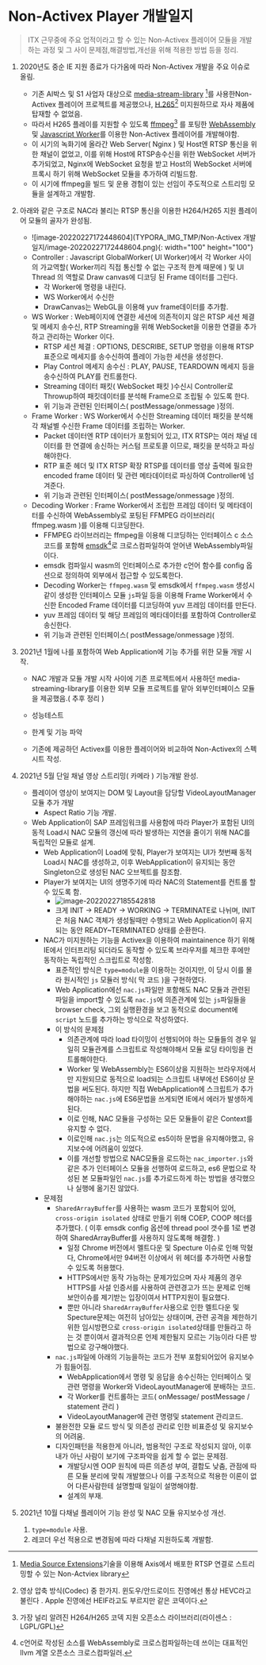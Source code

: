 # Non-Activex Player 개발일지

> ITX 근무중에 주요 업적이라고 할 수 있는 Non-Activex 플레이어 모듈을 개발하는 과정 및 그 사이 문제점,해결방법,개선을 위해 적용한 방법 등을 정리.

1. 2020년도 중순 IE 지원 종료가 다가옴에 따라 Non-Activex 개발을 주요 이슈로 올림.
   * 기존 AI박스 및 S1 사업자 대상으로 [media-stream-library](https://github.com/AxisCommunications/media-stream-library-js) [^1]를 사용한Non-Activex 플레이어 프로젝트를 제공했으나, [H.265](https://www.koreascience.or.kr/article/JAKO201435051109807.pdf)[^3] 미지원하므로 자사 제품에 탑재할 수 없었음.
   * 따라서 H265 플레이를 지원할 수 있도록 [ffmpeg](https://www.ffmpeg.org/)[^4] 를 포팅한 [WebAssembly](./Web/Frontend/WebAssembly.md) 및 [Javascript Worker](./Web/Frontend/Javascript_Worker.md)를 이용한 Non-Activex 플레이어를 개발해야함. 
   * 이 시기의 녹화기에 올라간 Web Server( Nginx ) 및 Host엔 RTSP 통신을 위한 채널이 없었고, 이를 위해 Host에  RTSP송수신을 위한 WebSocket 서버가 추가되었고, Nginx에 WebSocket 요청을 받고 Host의 WebSocket 서버에 프록시 하기 위해 WebSocket 모듈을 추가하여 리빌드함.
   * 이 시기에 ffmpeg을 빌드 및 운용 경험이 있는 선임이 주도적으로 스트리밍 모듈을 설계하고 개발함.
2. 아래와 같은 구조로 NAC라 불리는 RTSP 통신을 이용한 H264/H265 지원 플레이어 모듈의 골자가 완성됨. 

   * ![image-20220227172448604](TYPORA_IMG_TMP/Non-Activex 개발일지/image-20220227172448604.png){: width="100" height="100"}
   * Controller : Javascript GlobalWorker( UI Worker)에서 각 Worker 사이의 가교역할( Worker끼리 직접 통신할 수 없는 구조적 한계 때문에 ) 및  UI Thread 의 역할로 Draw canvas에 디코딩 된 Frame 데이터를 그린다. 
     * 각 Worker에 명령을 내린다.
     * WS Worker에서 수신한 
     * DrawCanvas는 WebGL을 이용해 yuv frame데이터를 추가함.
   * WS Worker :  Web페이지에 연결한 세션에 의존적이지 않은 RTSP 세션 체결 및 메세지 송수신, RTP Streaming을 위해 WebSocket을 이용한 연결을 추가하고 관리하는 Worker 이다.
     * RTSP 세션 체결 : OPTIONS, DESCRIBE, SETUP 명령을 이용해 RTSP 표준으로 메세지를 송수신하여 플레이 가능한 세션을 생성한다.
     * Play Control 메세지 송수신 : PLAY, PAUSE, TEARDOWN 메세지 등을 송수신하여 PLAY를 컨트롤한다. 
     * Streaming 데이터 패킷( WebSocket 패킷 )수신시 Controller로 Throwup하여 패킷데이터를 분석해 Frame으로 조립될 수 있도록 한다. 
     * 위 기능과 관련된 인터페이스( postMessage/onmessage )정의.
   * Frame Worker : WS Worker에서 수신한 Streaming 데이터 패킷을 분석해 각 채널별 수신한 Frame 데이터를 조립하는 Worker. 
     * Packet 데이터엔 RTP 데이터가 포함되어 있고, ITX RTSP는 여러 채널 데이터를 한 연결에 송신하는 커스텀 프로토콜 이므로, 패킷을 분석하고 파싱해야한다.
     * RTP 표준 헤더 및 ITX RTSP 확장 RTSP를 데이터를 영상 출력에 필요한 encoded frame 데이터 및 관련 메타데이터로 파싱하여 Controller에 넘겨준다.
     * 위 기능과 관련된 인터페이스( postMessage/onmessage )정의.
   * Decoding Worker : Frame Worker에서 조립한 프레임 데이터 및 메타데이터를 수신하여 WebAssembly로 포팅된 FFMPEG 라이브러리( ffmpeg.wasm )를 이용해 디코딩한다.
     * FFMPEG 라이브러리는 ffmpeg을 이용해 디코딩하는 인터페이스 c 소스코드를 포함해 [emsdk](https://emscripten.org/docs/getting_started/downloads.html)[^5]로 크로스컴파일하여 얻어낸 WebAssembly파일이다.
     * emsdk 컴파일시 wasm의 인터페이스로 추가한 c언어 함수를 config 옵션으로 정의하여 외부에서 접근할 수 있도록한다.
     * Decoding Worker는 `ffmpeg.wasm` 및 emsdk에서 `ffmpeg.wasm` 생성시 같이 생성한 인터페이스 모듈 `js`파일 등을 이용해 Frame Worker에서 수신한 Encoded Frame 데이터를 디코딩하여 yuv 프레임 데이터를 만든다.
     * yuv 프레임 데이터 및 해당 프레임의 메타데이터를 포함하여 Controller로 송신한다.
     * 위 기능과 관련된 인터페이스( postMessage/onmessage )정의.  
3. 2021년 1월에 나를 포함하여 Web Application에 기능 추가를 위한 모듈 개발 시작.

   * NAC 개발과 모듈 개발 시작 사이에 기존 프로젝트에서 사용하던 media-streaming-library를 이용한 외부 모듈 프로젝트를 맡아 외부인터페이스 모듈을 제공했음.( 추후 정리 )

   * 성능테스트
   * 한계 및 기능 파악
   * 기존에 제공하던 Activex를 이용한 플레이어와 비교하여 Non-Activex의 스펙시트 작성.
4. 2021년 5월 단일 채널 영상 스트리밍( 카메라 ) 기능개발 완성.

   * 플레이어 영상이 보여지는 DOM 및 Layout을 담당할 VideoLayoutManager 모듈 추가 개발
     * Aspect Ratio 기능 개발.
   * Web Application이 SAP 프레임워크를 사용함에 따라 Player가 포함된 UI의 동적 Load시 NAC 모듈의 갱신에 따라 발생하는 지연을 줄이기 위해 NAC를 독립적인 모듈로 설계. 
     * Web Application이 Load에 맞춰, Player가 보여지는 UI가 첫번째 동적 Load시 NAC를 생성하고, 이후 WebApplication이 유지되는 동안 Singleton으로 생성된 NAC 오브젝트를 참조함. 
     * Player가 보여지는 UI의 생명주기에 따라 NAC의 Statement를 컨트롤 할 수 있도록 함. 
       * ![image-20220227185542818](TYPORA_IMG_TMP/Non-Activex_개발일지/image-20220227185542818.png)
       * 크게 INIT -> READY -> WORKING -> TERMINATE로 나뉘며, INIT은 처음 NAC 객체가 생성될때만 수행되고 Web Application이 유지되는 동안 READY~TERMINATED 상태를 순환한다.
     * NAC가 미지원하는 기능을 Activex을 이용하여  maintainence 하기 위해 IE에서 인터프리팅 되더라도 동작할 수 있도록  브라우저를 체크한 후에만 동작하는 독립적인 스크립트로 작성함.
       * 표준적인 방식은 `type=module`을 이용하는 것이지만, 이 당시 이를 몰라 원시적인 `js` 모듈러 방식( 막 코드 )을 구현하였다.
       * Web Application에선 `nac.js`파일만 포함해도 NAC 모듈과 관련된 파일을 import할 수 있도록 `nac.js`에 의존관계에 있는 `js`파일들을  browser check, 그외 실행환경을 보고 동적으로 document에 `script` 노드를 추가하는 방식으로 작성하였다.
       * 이 방식의 문제점
         * 의존관계에 따라 load 타이밍이 선행되어야 하는 모듈들의 경우 일일히 모듈관계를 스크립트로 작성해야해서 모듈 로딩 타이밍을 컨트롤해야한다.
         * Worker 및 WebAssembly는 ES6이상을 지원하는 브라우저에서만 지원되므로 동적으로 load되는 스크립트 내부에선 ES6이상 문법을 써도된다. 하지만 직접 WebApplication에 스크립트가 추가해야하는 `nac.js`에 ES6문법을 쓰게되면 IE에서 에러가 발생하게 된다.
         * 이로 인해, NAC 모듈을 구성하는 모든 모듈들이 같은 Context를 유지할 수 없다.
         * 이로인해 `nac.js`는 의도적으로 es5이하 문법을 유지해야했고, 유지보수에 어려움이 있었다.
         * 이를 개선할 방법으로 NAC모듈을 로드하는 `nac_importer.js`와 같은 추가 인터페이스 모듈을 선행하여 로드하고, es6 문법으로 작성된 본 모듈파일인 `nac.js`를 추가로드하게 하는 방법을 생각했으나 실행에 옮기진 않았다.
     * 문제점 
       * `SharedArrayBuffer`를 사용하는 wasm 코드가 포함되어 있어, `cross-origin isolated` 상태로 만들기 위해 COEP, COOP 헤더를 추가했다. ( 이후 emsdk config 옵션에 thread pool 갯수를 1로 변경하여 SharedArrayBuffer를 사용하지 않도록해 해결함. )
         * 일정 Chrome 버전에서 멜트다운 및 Specture 이슈로 인해 막혔다, Chrome에서만 94버전 이상에서 위 헤더를 추가하면 사용할 수 있도록 허용했다. 
         * HTTPS에서만 동작 가능하는 문제가있으며 자사 제품의 경우 HTTPS를 사설 인증서를 사용하여 관련경고가 뜨는 문제로 인해 보안이슈를 제기받는 입장이여서 HTTP지원이 필요했다.
         * 뿐만 아니라 `SharedArrayBuffer`사용으로 인한 멜트다운 및 Specture문제는 여전히 남아있는 상태이며, 관련 공격을 제한하기 위한 임시방편으로 `cross-origin isolated`상태를 만들라고 하는 것 뿐이여서 결과적으론 언제 제한될지 모르는 기능이라 다른 방법으로 강구해야했다.  
       * `nac.js`파일에 아래의 기능을하는 코드가 전부 포함되어있어 유지보수가 힘들어짐.
         * WebApplication에서 명령 및 응답을 송수신하는 인터페이스 및 관련 명령을 Worker와 VideoLayoutManager에 분배하는 코드. 
         * 각 Worker를 컨트롤하는 코드( onMessage/ postMessage / statement 관리 )
         * VideoLayoutManager에 관련 명령및 statement 관리코드.
       * 불완전한 모듈 로드 방식 및 의존성 관리로 인한 비표준성 및 유지보수의 어려움.
       * 디자인패턴을 적용한게 아니라, 범용적인 구조로 작성되지 않아, 이후 내가 아닌 사람이 보기에 구조파악을 쉽게 할 수 없는 문제점.
         * 개발당시엔 OOP 원칙에 따른 의존성 부여, 결합도 낮춤, 관점에 따른 모듈 분리에 맞춰 개발했으나 이를 구조적으로 적용한 이론이 없어 다른사람한테 설명할때 일일이 설명해야함.
         * 설계의 부재.
5. 2021년 10월 다채널 플레이어 기능 완성 및 NAC 모듈 유지보수성 개선.

   1.  `type=module` 사용.
   1.  레코더 우선 적용으로 변경됨에 따라 다채널 지원하도록 개발함.


[^1]: [Media Source Extensions]()기술을 이용해 Axis[^2]에서 배포한 RTSP 연결로 스트리밍할 수 있는 Non-Actviex library 
[^2]: 스위스에 위치한 세계적인 보안장비 소프트웨어 및 인프라 기업 

[^3]: 영상 압축 방식(Codec) 중 한가지. 윈도우/안드로이드 진영에선 통상 HEVC라고 불린다 . Apple 진영에선 HEIF라고도 부르지만 같은 코덱이다.
[^4]: 가장 널리 알려진 H264/H265 코덱 지원 오픈소스 라이브러리(라이센스 : LGPL/GPL)
[^5]: c언어로 작성된 소스를 WebAssembly로 크로스컴파일하는데 쓰이는 대표적인 llvm 계열 오픈소스 크로스컴파일러.
